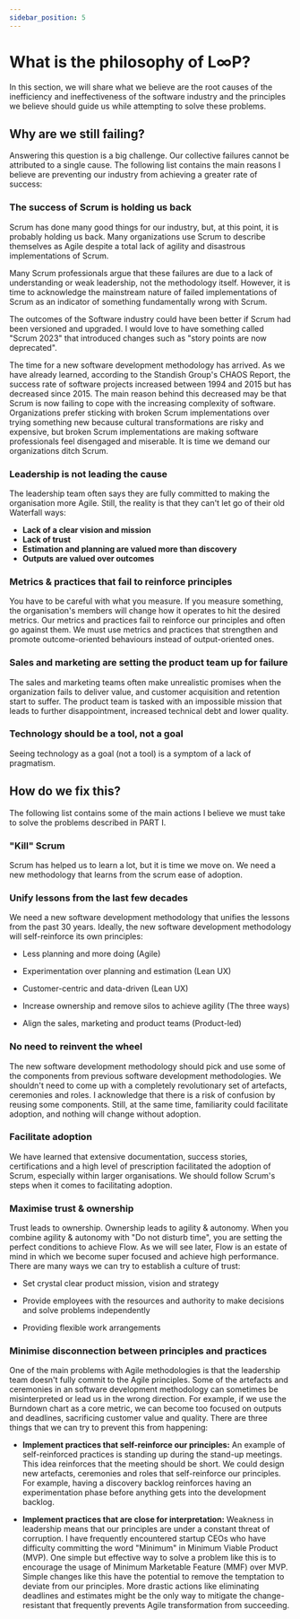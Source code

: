 ```yaml
---
sidebar_position: 5
---
```


# What is the philosophy of L∞P?

In this section, we will share what we believe are the root causes of the inefficiency and ineffectiveness of the software industry and the principles we believe should guide us while attempting to solve these problems.

## Why are we still failing?

Answering this question is a big challenge. Our collective failures cannot be attributed to a single cause. The following list contains the main reasons I believe are preventing our industry from achieving a greater rate of success:

### The success of Scrum is holding us back
Scrum has done many good things for our industry, but, at this point, it is probably holding us back. Many organizations use Scrum to describe themselves as Agile despite a total lack of agility and disastrous implementations of Scrum.

Many Scrum professionals argue that these failures are due to a lack of understanding or weak leadership, not the methodology itself. However, it is time to acknowledge the mainstream nature of failed implementations of Scrum as an indicator of something fundamentally wrong with Scrum.

The outcomes of the Software industry could have been better if Scrum had been versioned and upgraded. I would love to have something called "Scrum 2023" that introduced changes such as "story points are now deprecated".

The time for a new software development methodology has arrived. As we have already learned,  according to the Standish Group's CHAOS Report, the success rate of software projects increased between 1994 and 2015 but has decreased since 2015. The main reason behind this decreased may be that Scrum is now failing to cope with the increasing complexity of software. Organizations prefer sticking with broken Scrum implementations over trying something new because cultural transformations are risky and expensive, but broken Scrum implementations are making software professionals feel disengaged and miserable. It is time we demand our organizations ditch Scrum.

### Leadership is not leading the cause
The leadership team often says they are fully committed to making the organisation more Agile. Still, the reality is that they can't let go of their old Waterfall ways:

  - **Lack of a clear vision and mission**
  - **Lack of trust**
  - **Estimation and planning are valued more than discovery** 
  - **Outputs are valued over outcomes**

### Metrics & practices that fail to reinforce principles
You have to be careful with what you measure. If you measure something, the organisation's members will change how it operates to hit the desired metrics. Our metrics and practices fail to reinforce our principles and often go against them. We must use metrics and practices that strengthen and promote outcome-oriented behaviours instead of output-oriented ones.

### Sales and marketing are setting the product team up for failure
The sales and marketing teams often make unrealistic promises when the organization fails to deliver value, and customer acquisition and retention start to suffer. The product team is tasked with an impossible mission that leads to further disappointment, increased technical debt and lower quality.

### Technology should be a tool, not a goal
Seeing technology as a goal (not a tool) is a symptom of a lack of pragmatism.

## How do we fix this?

The following list contains some of the main actions I believe we must take to solve the problems described in PART I.

### "Kill" Scrum
Scrum has helped us to learn a lot, but it is time we move on. We need a new methodology that learns from the scrum ease of adoption. 

### Unify lessons from the last few decades
We need a new software development methodology that unifies the lessons from the past 30 years. Ideally, the new software development methodology will self-reinforce its own principles:

  - Less planning and more doing (Agile)

  - Experimentation over planning and estimation (Lean UX)

  - Customer-centric and data-driven (Lean UX)

  - Increase ownership and remove silos to achieve agility (The three ways)

  - Align the sales, marketing and product teams (Product-led)

### No need to reinvent the wheel
The new software development methodology should pick and use some of the components from previous software development methodologies. We shouldn't need to come up with a completely revolutionary set of artefacts, ceremonies and roles. I acknowledge that there is a risk of confusion by reusing some components. Still, at the same time, familiarity could facilitate adoption, and nothing will change without adoption.

### Facilitate adoption
We have learned that extensive documentation, success stories, certifications and a high level of prescription facilitated the adoption of Scrum, especially within larger organisations. We should follow Scrum's steps when it comes to facilitating adoption.

### Maximise trust & ownership
Trust leads to ownership. Ownership leads to agility & autonomy. When you combine agility & autonomy with "Do not disturb time", you are setting the perfect conditions to achieve Flow. As we will see later, Flow is an estate of mind in which we become super focused and achieve high performance. There are many ways we can try to establish a culture of trust:

  - Set crystal clear product mission, vision and strategy

  - Provide employees with the resources and authority to make decisions and solve problems independently 

  - Providing flexible work arrangements

### Minimise disconnection between principles and practices
One of the main problems with Agile methodologies is that the leadership team doesn't fully commit to the Agile principles. Some of the artefacts and ceremonies in an software development methodology can sometimes be misinterpreted or lead us in the wrong direction. For example, if we use the Burndown chart as a core metric, we can become too focused on outputs and deadlines, sacrificing customer value and quality. There are three things that we can try to prevent this from happening:

  - **Implement practices that self-reinforce our principles:** An example of self-reinforced practices is standing up during the stand-up meetings. This idea reinforces that the meeting should be short. We could design new artefacts, ceremonies and roles that self-reinforce our principles. For example, having a discovery backlog reinforces having an experimentation phase before anything gets into the development backlog.

  - **Implement practices that are close for interpretation:** Weakness in leadership means that our principles are under a constant threat of corruption. I have frequently encountered startup CEOs who have difficulty committing the word "Minimum" in Minimum Viable Product (MVP). One simple but effective way to solve a problem like this is to encourage the usage of Minimum Marketable Feature (MMF) over MVP. Simple changes like this have the potential to remove the temptation to deviate from our principles. More drastic actions like eliminating deadlines and estimates might be the only way to mitigate the change-resistant that frequently prevents Agile transformation from succeeding.